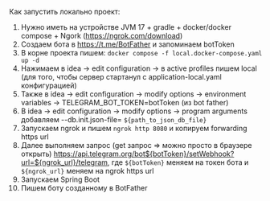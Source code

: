 
Как запустить локально проект:

1. Нужно иметь на устройстве JVM 17 + gradle + docker/docker compose + Ngork (https://ngrok.com/download)
2. Создаем бота в https://t.me/BotFather и запоминаем botToken
3. В корне проекта пишем: `docker compose -f local.docker-compose.yaml up -d`
4. Нажимаем в idea -> edit configuration -> в active profiles пишем local (для того, чтобы сервер стартанул с
   application-local.yaml конфигурацией)
5. Также в idea -> edit configuration -> modify options -> environment variables ->  TELEGRAM_BOT_TOKEN=botToken (из bot
   father)
6. В idea -> edit configuration -> modify options -> program arguments 
   добавляем --db.init.json-file= `${path_to_json_db_file}`
7. Запускаем ngrok и пишем `ngrok http 8080` и копируем forwarding https url
8. Далее выполняем запрос (get запрос => можно просто в браузере
   открыть) https://api.telegram.org/bot${botToken}/setWebhook?url=${ngrok_url}/telegram, где `${botToken}` меняем на
   токен бота и `${ngrok_url}` меняем на ngrok https url
9. Запускаем Spring Boot
10. Пишем боту созданному в BotFather
